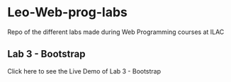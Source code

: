 # Leo-Web-prog-labs
Repo of the different labs made during Web Programming courses at ILAC

## Lab 3 - Bootstrap
Click here to see the Live Demo of Lab 3 - Bootstrap
